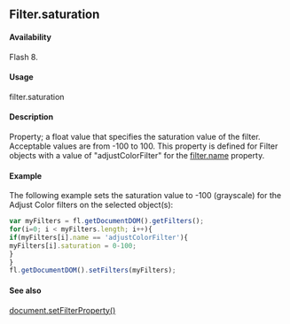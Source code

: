 ## Filter.saturation

#### Availability

Flash 8.

#### Usage

filter.saturation

#### Description

Property; a float value that specifies the saturation value of the filter. Acceptable values are from -100 to 100. This property is defined for Filter objects with a value of "adjustColorFilter" for the [filter.name](../Filter_object/filter13.md) property.

#### Example

The following example sets the saturation value to -100 (grayscale) for the Adjust Color filters on the selected object(s):
```javascript
var myFilters = fl.getDocumentDOM().getFilters();
for(i=0; i < myFilters.length; i++){
if(myFilters[i].name == 'adjustColorFilter'){
myFilters[i].saturation = 0-100;
}
}
fl.getDocumentDOM().setFilters(myFilters);

```
#### See also

[document.setFilterProperty()](../Document_object/docum520.md)

